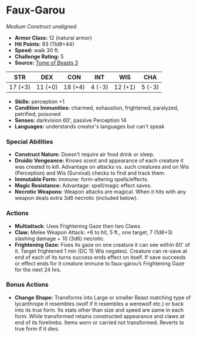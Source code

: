 # Faux-Garou

*Medium* *Construct* *unaligned*

- **Armor Class:** 12 (natural armor)
- **Hit Points:** 93 (11d8+44)
- **Speed:** walk 30 ft.
- **Challenge Rating:** 5
- **Source:** [Tome of Beasts 3](https://koboldpress.com/kpstore/product/tome-of-beasts-2-for-5th-edition/)

| STR | DEX | CON | INT | WIS | CHA |
| --- | --- | --- | --- | --- | --- |
| 17 (+3) | 11 (+0) | 18 (+4) | 4 (-3) | 12 (+1) | 5 (-3) |

- **Skills:** perception +1
- **Condition Immunities:** charmed, exhaustion, frightened, paralyzed, petrified, poisoned
- **Senses:** darkvision 60', passive Perception 14
- **Languages:** understands creator's languages but can't speak
### Special Abilities
- **Construct Nature:** Doesn’t require air food drink or sleep.
- **Druidic Vengeance:** Knows scent and appearance of each creature it was created to kill. Advantage on attacks vs. such creatures and on Wis (Perception) and Wis (Survival) checks to find and track them.
- **Immutable Form:** Immune: form-altering spells/effects.
- **Magic Resistance:** Advantage: spell/magic effect saves.
- **Necrotic Weapons:** Weapon attacks are magical. When it hits with any weapon deals extra 3d6 necrotic (included below).
### Actions
- **Multiattack:** Uses Frightening Gaze then two Claws.
- **Claw:** Melee Weapon Attack: +6 to hit, 5 ft., one target, 7 (1d8+3) slashing damage + 10 (3d6) necrotic.
- **Frightening Gaze:** Fixes its gaze on one creature it can see within 60' of it. Target frightened 1 min (DC 15 Wis negates). Creature can re-save at end of each of its turns success ends effect on itself. If save succeeds or effect ends for it creature immune to faux-garou’s Frightening Gaze for the next 24 hrs.
### Bonus Actions
- **Change Shape:** Transforms into Large or smaller Beast matching type of lycanthrope it resembles (wolf if it resembles a werewolf etc.) or back into its true form. Its stats other than size and speed are same in each form. While transformed retains constructed appearance and claws at end of its forelimbs. Items worn or carried not transformed. Reverts to true form if it dies.
